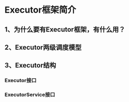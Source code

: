 # Executor框架简介

## 1、为什么要有Executor框架，有什么用？





## 2、Executor两级调度模型



## 3、Executor结构



### Executor接口

### ExecutorService接口





